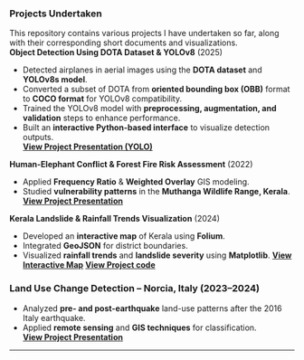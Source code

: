 ### Projects Undertaken  
This repository contains various projects I have undertaken so far, along with their corresponding short documents and visualizations.  
 **Object Detection Using DOTA Dataset & YOLOv8** (2025)  
- Detected airplanes in aerial images using the **DOTA dataset** and **YOLOv8s model**.  
- Converted a subset of DOTA from **oriented bounding box (OBB)** format to **COCO format** for YOLOv8 compatibility.  
- Trained the YOLOv8 model with **preprocessing, augmentation, and validation** steps to enhance performance.  
- Built an **interactive Python-based interface** to visualize detection outputs.  
 **[View Project Presentation (YOLO)](project_docs/YOLOPPT.pdf)**  

 **Human-Elephant Conflict & Forest Fire Risk Assessment** (2022) 
- Applied **Frequency Ratio** & **Weighted Overlay** GIS modeling.  
- Studied **vulnerability patterns** in the **Muthanga Wildlife Range, Kerala**.  
**[View Project Presentation](project_docs/HECPPT.pdf)**

 **Kerala Landslide & Rainfall Trends Visualization** (2024)  
- Developed an **interactive map** of Kerala using **Folium**.  
- Integrated **GeoJSON** for district boundaries.  
- Visualized **rainfall trends** and **landslide severity** using **Matplotlib**.
**[View Interactive Map](https://gisannmap.github.io/gisannprojects/project_docs/landslidemap.html)** 
**[View Project code](https://gisannmap.github.io/gisannprojects/project_docs/landslide_code.html)**  
 

### **Land Use Change Detection – Norcia, Italy** (2023–2024)  
- Analyzed **pre- and post-earthquake** land-use patterns after the 2016 Italy earthquake.  
- Applied **remote sensing** and **GIS techniques** for classification.  
**[View Project Presentation](project_docs/LanduseNorciapptx.pdf)**  
---

